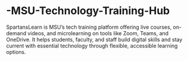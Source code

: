 # -MSU-Technology-Training-Hub
SpartansLearn is MSU’s tech training platform offering live courses, on-demand videos, and microlearning on tools like Zoom, Teams, and OneDrive. It helps students, faculty, and staff build digital skills and stay current with essential technology through flexible, accessible learning options.

